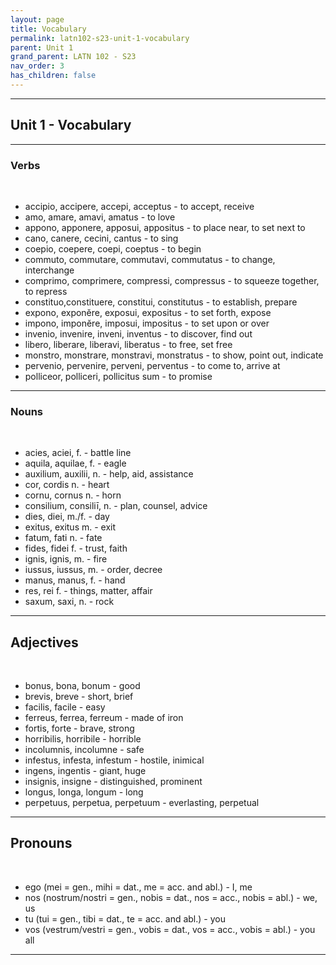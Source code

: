 ```yaml
---
layout: page
title: Vocabulary
permalink: latn102-s23-unit-1-vocabulary
parent: Unit 1
grand_parent: LATN 102 - S23
nav_order: 3
has_children: false
---
```


***

## Unit 1 - Vocabulary

***

### Verbs
&nbsp;
- accipio, accipere, accepi, acceptus - to accept, receive
- amo, amare, amavi, amatus - to love
- appono, apponere, apposui, appositus - to place near, to set next to
- cano, canere, cecini, cantus - to sing
- coepio, coepere, coepi, coeptus - to begin
- commuto, commutare, commutavi, commutatus - to change, interchange
- comprimo, comprimere, compressi, compressus - to squeeze together, to repress
- constituo,constituere, constitui, constitutus - to establish, prepare
- expono, exponĕre, exposui, expositus - to set forth, expose
- impono, imponĕre, imposui, impositus - to set upon or over
- invenio, invenire, inveni, inventus - to discover, find out
- libero, liberare, liberavi, liberatus - to free, set free
- monstro, monstrare, monstravi, monstratus - to show, point out, indicate
- pervenio, pervenire, perveni, perventus - to come to, arrive at
- polliceor, polliceri, pollicitus sum - to promise

***

### Nouns
&nbsp;
- acies, aciei, f. - battle line
- aquila, aquilae, f. - eagle
- auxilium, auxilii, n. - help, aid, assistance
- cor, cordis n. - heart
- cornu, cornus n. - horn
- consilium, consiliī, n. - plan, counsel, advice
- dies, diei, m./f. - day
- exitus, exitus m. - exit
- fatum, fati n. - fate
- fides, fidei f. - trust, faith
- ignis, ignis, m. - fire
- iussus, iussus, m. - order, decree
- manus, manus, f. - hand
- res, rei f. - things, matter, affair
- saxum, saxi, n. - rock

***

## Adjectives
&nbsp;
- bonus, bona, bonum - good
- brevis, breve - short, brief
- facilis, facile - easy
- ferreus, ferrea, ferreum - made of iron
- fortis, forte - brave, strong
- horribilis, horribile - horrible
- incolumnis, incolumne - safe
- infestus, infesta, infestum - hostile, inimical
- ingens, ingentis - giant, huge
- insignis, insigne - distinguished, prominent
- longus, longa, longum - long
- perpetuus, perpetua, perpetuum - everlasting, perpetual

***

## Pronouns
&nbsp;
- ego (mei = gen., mihi = dat., me = acc. and abl.) - I, me
- nos (nostrum/nostri = gen., nobis = dat., nos = acc., nobis = abl.) - we, us
- tu (tui = gen., tibi = dat., te = acc. and abl.) - you
- vos (vestrum/vestri = gen., vobis = dat., vos = acc., vobis = abl.) - you all

***
